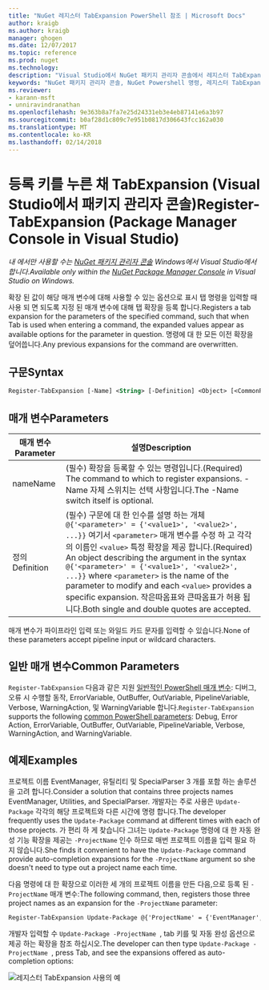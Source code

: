 ```yaml
---
title: "NuGet 레지스터 TabExpansion PowerShell 참조 | Microsoft Docs"
author: kraigb
ms.author: kraigb
manager: ghogen
ms.date: 12/07/2017
ms.topic: reference
ms.prod: nuget
ms.technology: 
description: "Visual Studio에서 NuGet 패키지 관리자 콘솔에서 레지스터 TabExpansion PowerShell 명령에 대 한 참조입니다."
keywords: "NuGet 패키지 관리자 콘솔, NuGet Powershell 명령, 레지스터 TabExpansion NuGet Powershell 참조"
ms.reviewer:
- karann-msft
- unniravindranathan
ms.openlocfilehash: 9e363b8a7fa7e25d24331eb3e4eb87141e6a3b97
ms.sourcegitcommit: b0af28d1c809c7e951b0817d306643fcc162a030
ms.translationtype: MT
ms.contentlocale: ko-KR
ms.lasthandoff: 02/14/2018
---
```

# <a name="register-tabexpansion-package-manager-console-in-visual-studio"></a><span data-ttu-id="7ff3a-104">등록 키를 누른 채 TabExpansion (Visual Studio에서 패키지 관리자 콘솔)</span><span class="sxs-lookup"><span data-stu-id="7ff3a-104">Register-TabExpansion (Package Manager Console in Visual Studio)</span></span>

<span data-ttu-id="7ff3a-105">*내 에서만 사용할 수는 [NuGet 패키지 관리자 콘솔](package-manager-console.md) Windows에서 Visual Studio에서 합니다.*</span><span class="sxs-lookup"><span data-stu-id="7ff3a-105">*Available only within the [NuGet Package Manager Console](package-manager-console.md) in Visual Studio on Windows.*</span></span>

<span data-ttu-id="7ff3a-106">확장 된 값이 해당 매개 변수에 대해 사용할 수 있는 옵션으로 표시 탭 명령을 입력할 때 사용 되 면 되도록 지정 된 매개 변수에 대해 탭 확장을 등록 합니다.</span><span class="sxs-lookup"><span data-stu-id="7ff3a-106">Registers a tab expansion for the parameters of the specified command, such that when Tab is used when entering a command, the expanded values appear as available options for the parameter in question.</span></span> <span data-ttu-id="7ff3a-107">명령에 대 한 모든 이전 확장을 덮어씁니다.</span><span class="sxs-lookup"><span data-stu-id="7ff3a-107">Any previous expansions for the command are overwritten.</span></span>

## <a name="syntax"></a><span data-ttu-id="7ff3a-108">구문</span><span class="sxs-lookup"><span data-stu-id="7ff3a-108">Syntax</span></span>

```ps
Register-TabExpansion [-Name] <String> [-Definition] <Object> [<CommonParameters>]
```

## <a name="parameters"></a><span data-ttu-id="7ff3a-109">매개 변수</span><span class="sxs-lookup"><span data-stu-id="7ff3a-109">Parameters</span></span>

| <span data-ttu-id="7ff3a-110">매개 변수</span><span class="sxs-lookup"><span data-stu-id="7ff3a-110">Parameter</span></span> | <span data-ttu-id="7ff3a-111">설명</span><span class="sxs-lookup"><span data-stu-id="7ff3a-111">Description</span></span> |
| --- | --- |
| <span data-ttu-id="7ff3a-112">name</span><span class="sxs-lookup"><span data-stu-id="7ff3a-112">Name</span></span> | <span data-ttu-id="7ff3a-113">(필수) 확장을 등록할 수 있는 명령입니다.</span><span class="sxs-lookup"><span data-stu-id="7ff3a-113">(Required) The command to which to register expansions.</span></span> <span data-ttu-id="7ff3a-114">-Name 자체 스위치는 선택 사항입니다.</span><span class="sxs-lookup"><span data-stu-id="7ff3a-114">The -Name switch itself is optional.</span></span> |
| <span data-ttu-id="7ff3a-115">정의</span><span class="sxs-lookup"><span data-stu-id="7ff3a-115">Definition</span></span> | <span data-ttu-id="7ff3a-116">(필수) 구문에 대 한 인수를 설명 하는 개체 `@{'<parameter>' = {'<value1>', '<value2>', ...}}` 여기서 `<parameter>` 매개 변수를 수정 하 고 각각의 이름인 `<value>` 특정 확장을 제공 합니다.</span><span class="sxs-lookup"><span data-stu-id="7ff3a-116">(Required) An object describing the argument in the syntax `@{'<parameter>' = {'<value1>', '<value2>', ...}}` where `<parameter>` is the name of the parameter to modify and each `<value>` provides a specific expansion.</span></span> <span data-ttu-id="7ff3a-117">작은따옴표와 큰따옴표가 허용 됩니다.</span><span class="sxs-lookup"><span data-stu-id="7ff3a-117">Both single and double quotes are accepted.</span></span> |

<span data-ttu-id="7ff3a-118">매개 변수가 파이프라인 입력 또는 와일드 카드 문자를 입력할 수 있습니다.</span><span class="sxs-lookup"><span data-stu-id="7ff3a-118">None of these parameters accept pipeline input or wildcard characters.</span></span>

## <a name="common-parameters"></a><span data-ttu-id="7ff3a-119">일반 매개 변수</span><span class="sxs-lookup"><span data-stu-id="7ff3a-119">Common Parameters</span></span>

<span data-ttu-id="7ff3a-120">`Register-TabExpansion` 다음과 같은 지원 [일반적인 PowerShell 매개 변수](http://go.microsoft.com/fwlink/?LinkID=113216): 디버그, 오류 시 수행할 동작, ErrorVariable, OutBuffer, OutVariable, PipelineVariable, Verbose, WarningAction, 및 WarningVariable 합니다.</span><span class="sxs-lookup"><span data-stu-id="7ff3a-120">`Register-TabExpansion` supports the following [common PowerShell parameters](http://go.microsoft.com/fwlink/?LinkID=113216): Debug, Error Action, ErrorVariable, OutBuffer, OutVariable, PipelineVariable, Verbose, WarningAction, and WarningVariable.</span></span>

## <a name="examples"></a><span data-ttu-id="7ff3a-121">예제</span><span class="sxs-lookup"><span data-stu-id="7ff3a-121">Examples</span></span>

<span data-ttu-id="7ff3a-122">프로젝트 이름 EventManager, 유틸리티 및 SpecialParser 3 개를 포함 하는 솔루션을 고려 합니다.</span><span class="sxs-lookup"><span data-stu-id="7ff3a-122">Consider a solution that contains three projects names EventManager, Utilities, and SpecialParser.</span></span> <span data-ttu-id="7ff3a-123">개발자는 주로 사용은 `Update-Package` 각각의 해당 프로젝트와 다른 시간에 명령 합니다.</span><span class="sxs-lookup"><span data-stu-id="7ff3a-123">The developer frequently uses the `Update-Package` command at different times with each of those projects.</span></span> <span data-ttu-id="7ff3a-124">가 편리 하 게 찾습니다 그녀는 `Update-Package` 명령에 대 한 자동 완성 기능 확장을 제공는 `-ProjectName` 인수 하므로 매번 프로젝트 이름을 입력 필요 하지 않습니다.</span><span class="sxs-lookup"><span data-stu-id="7ff3a-124">She finds it convenient to have the `Update-Package` command provide auto-completion expansions for the `-ProjectName` argument so she doesn't need to type out a project name each time.</span></span> 

<span data-ttu-id="7ff3a-125">다음 명령에 대 한 확장으로 이러한 세 개의 프로젝트 이름을 만든 다음,으로 등록 된 `-ProjectName` 매개 변수:</span><span class="sxs-lookup"><span data-stu-id="7ff3a-125">The following command, then, registers those three project names as an expansion for the `-ProjectName` parameter:</span></span>

```ps
Register-TabExpansion Update-Package @{'ProjectName' = {'EventManager', 'Utilities', 'SpecialParser'}}    
```

<span data-ttu-id="7ff3a-126">개발자 입력할 수 `Update-Package -ProjectName `, tab 키를 및 자동 완성 옵션으로 제공 하는 확장을 참조 하십시오.</span><span class="sxs-lookup"><span data-stu-id="7ff3a-126">The developer can then type `Update-Package -ProjectName `, press Tab, and see the expansions offered as auto-completion options:</span></span>

![레지스터 TabExpansion 사용의 예](media/Register-TabExpansion-Example.png)
